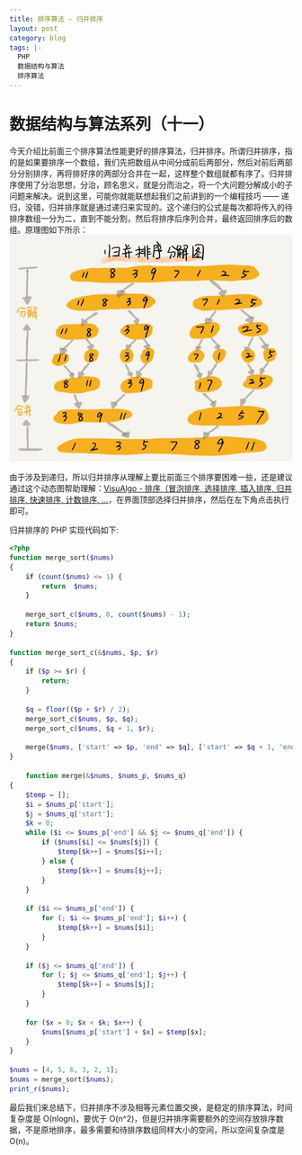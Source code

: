 ```yaml
---
title: 排序算法 - 归并排序
layout: post
category: blog
tags: |-
  PHP
  数据结构与算法
  排序算法
---
```


# 数据结构与算法系列（十一）

今天介绍比前面三个排序算法性能更好的排序算法，归并排序。所谓归并排序，指的是如果要排序一个数组，我们先把数组从中间分成前后两部分，然后对前后两部分分别排序，再将排好序的两部分合并在一起，这样整个数组就都有序了。归并排序使用了分治思想，分治，顾名思义，就是分而治之，将一个大问题分解成小的子问题来解决。说到这里，可能你就能联想起我们之前讲到的一个编程技巧 —— 递归，没错，归并排序就是通过递归来实现的。这个递归的公式是每次都将传入的待排序数组一分为二，直到不能分割，然后将排序后序列合并，最终返回排序后的数组。原理图如下所示：
![](/assets/post/FkoZ5fA1wgtVQAxVJyrOG2acuJLI.jpeg)

由于涉及到递归，所以归并排序从理解上要比前面三个排序要困难一些，还是建议通过这个动态图帮助理解：[VisuAlgo - 排序（冒泡排序, 选择排序, 插入排序, 归并排序, 快速排序, 计数排序, ...](https://visualgo.net/zh/sorting)，在界面顶部选择归并排序，然后在左下角点击执行即可。

归并排序的 PHP 实现代码如下:
```php
<?php
function merge_sort($nums)
{
    if (count($nums) <= 1) {
        return  $nums;
    }

    merge_sort_c($nums, 0, count($nums) - 1);
    return $nums;
}

function merge_sort_c(&$nums, $p, $r)
{
    if ($p >= $r) {
        return;
    }

    $q = floor(($p + $r) / 2);
    merge_sort_c($nums, $p, $q);
    merge_sort_c($nums, $q + 1, $r);

    merge($nums, ['start' => $p, 'end' => $q], ['start' => $q + 1, 'end' => $r]);
}

    function merge(&$nums, $nums_p, $nums_q)
{
    $temp = [];
    $i = $nums_p['start'];
    $j = $nums_q['start'];
    $k = 0;
    while ($i <= $nums_p['end'] && $j <= $nums_q['end']) {
        if ($nums[$i] <= $nums[$j]) {
            $temp[$k++] = $nums[$i++];
        } else {
            $temp[$k++] = $nums[$j++];
        }
    }

    if ($i <= $nums_p['end']) {
        for (; $i <= $nums_p['end']; $i++) {
            $temp[$k++] = $nums[$i];
        }
    }

    if ($j <= $nums_q['end']) {
        for (; $j <= $nums_q['end']; $j++) {
            $temp[$k++] = $nums[$j];
        }
    }

    for ($x = 0; $x < $k; $x++) {
        $nums[$nums_p['start'] + $x] = $temp[$x];
    }
}

$nums = [4, 5, 6, 3, 2, 1];
$nums = merge_sort($nums);
print_r($nums);
```

最后我们来总结下，归并排序不涉及相等元素位置交换，是稳定的排序算法，时间复杂度是 O(nlogn)，要优于 O(n^2)，但是归并排序需要额外的空间存放排序数据，不是原地排序，最多需要和待排序数组同样大小的空间，所以空间复杂度是 O(n)。